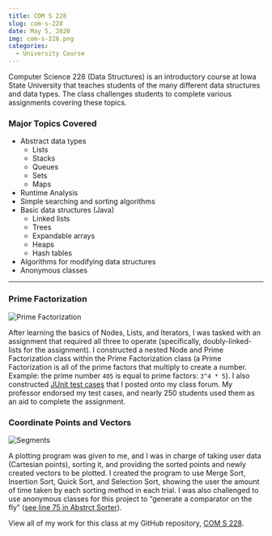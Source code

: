 ```yaml
---
title: COM S 228
slug: com-s-228
date: May 5, 2020
img: com-s-228.png
categories:
  - University Course
---
```


Computer Science 228 (Data Structures) is an introductory course at Iowa State University that teaches students of the many different data structures and data types. The class challenges students to complete various assignments covering these topics.

<!--more-->

### Major Topics Covered

  - Abstract data types
    - Lists
    - Stacks
    - Queues
    - Sets
    - Maps
  - Runtime Analysis
  - Simple searching and sorting algorithms
  - Basic data structures (Java)
    - Linked lists
    - Trees
    - Expandable arrays
    - Heaps
    - Hash tables
  - Algorithms for modifying data structures
  - Anonymous classes

---

### Prime Factorization

![Prime Factorization](/blog-images/prime-factorization.png)

After learning the basics of Nodes, Lists, and Iterators, I was tasked with an assignment that required all three to operate (specifically, doubly-linked-lists for the assignment). I constructed a nested Node and Prime Factorization class within the Prime Factorization class (a Prime Factorization is all of the prime factors that multiply to create a number. Example: the prime number `405` is equal to prime factors: `3^4 * 5`). I also constructed [JUnit test cases](https://github.com/ChristianLisle/COM-S-228/blob/master/A3_PrimeFactorization/JUnitTests/hw3Tests.java) that I posted onto my class forum. My professor endorsed my test cases, and nearly 250 students used them as an aid to complete the assignment.

### Coordinate Points and Vectors

![Segments](/blog-images/segments.png)

A plotting program was given to me, and I was in charge of taking user data (Cartesian points), sorting it, and providing the sorted points and newly created vectors to be plotted. I created the program to use Merge Sort, Insertion Sort, Quick Sort, and Selection Sort, showing the user the amount of time taken by each sorting method in each trial. I was also challenged to use anonymous classes for this project to “generate a comparator on the fly” ([see line 75 in Abstrct Sorter](https://github.com/ChristianLisle/COM-S-228/blob/859ef5c9a9c53e52ac94c527a6ac11adf027c497/A2_CoordinatePointsAndVectors/src/hw2/AbstractSorter.java#L75)).

View all of my work for this class at my GitHub repository, [COM S 228](http://github.com/ChristianLisle/com-s-228).